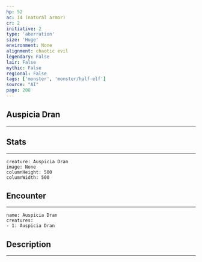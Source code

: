 ```yaml
---
hp: 52
ac: 14 (natural armor)
cr: 2
initiative: 2
type: 'aberration'    
size: 'Huge'
environment: None
alignment: chaotic evil
legendary: False
lair: False
mythic: False
regional: False
tags: ['monster', 'monster/half-elf']
source: "AI"
page: 208
---
```


## Auspicia Dran
---



## Stats
---

```statblock
creature: Auspicia Dran
image: None
columnHeight: 500
columnWidth: 500
```

## Encounter
---

```encounter-table
name: Auspicia Dran
creatures:
- 1: Auspicia Dran
```

## Description
---




